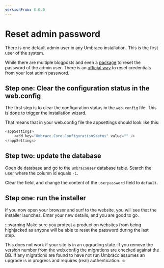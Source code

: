 ```yaml
---
versionFrom: 8.0.0
---
```


# Reset admin password

There is one default admin user in any Umbraco installation. This is the first user of the system.

While there are multiple blogposts and even a [package](https://our.umbraco.com/packages/developer-tools/umbraco-admin-reset/) to reset the password of the admin user. There is an [official way](https://twitter.com/Shazwazza/status/1141594930550206464) to reset credentials from your lost admin password.

## Step one: Clear the configuration status in the web.config

The first step is to clear the configuration status in the `web.config` file. This is done to trigger the installation wizard.

That means that in your web.config file the appsettings should look like this:

```csharp
<appSettings>
    <add key="Umbraco.Core.ConfigurationStatus" value="" />
</appSettings>
```

## Step two: update the database

Open de database and go to the `umbracoUser` database table.
Search the user where the column id equals `-1`.

Clear the field, and change the content of the `userpassword` field to `default`.

## Step one: run the installer

If you now open your browser and surf to the website, you will see that the installer launches. Enter your new details, and you are good to go.  

:::warning
Make sure you protect a production websites from being highjacked as anyone will be able to reset the password during the last step.

This does not work if your site is in an upgrading state.
If you remove the version number from the web.config the migrations are checked against the DB. If any migrations are found to have not run Umbraco assumes an upgrade is in progress and requires (real) authentication.
:::

